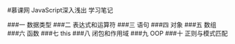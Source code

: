 #慕课网 JavaScript深入浅出 学习笔记

###一 数据类型
###二 表达式和运算符
###三 语句
###四 对象
###五 数组
###六 函数
###七 this
###八 闭包和作用域
###九 OOP
###十 正则与模式匹配
